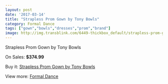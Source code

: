 ```yaml
---
layout: post
date: '2017-03-14'
title: "Strapless Prom Gown by Tony Bowls"
category: Formal Dance
tags: ["gown","bowls","dresses","prom","brand"]
image: http://img.transblink.com/6449-thickbox_default/strapless-prom-gown-by-tony-bowls.jpg
---
```

Strapless Prom Gown by Tony Bowls

On Sales: **$374.99**
<a href="https://www.transblink.com/en/formal-dance/2082-strapless-prom-gown-by-tony-bowls.html"><amp-img layout="responsive" width="600" height="600" src="//img.transblink.com/6449-thickbox_default/strapless-prom-gown-by-tony-bowls.jpg" alt="Strapless Prom Gown by Tony Bowls 0" /></a>
<a href="https://www.transblink.com/en/formal-dance/2082-strapless-prom-gown-by-tony-bowls.html"><amp-img layout="responsive" width="600" height="600" src="//img.transblink.com/6452-thickbox_default/strapless-prom-gown-by-tony-bowls.jpg" alt="Strapless Prom Gown by Tony Bowls 1" /></a>
<a href="https://www.transblink.com/en/formal-dance/2082-strapless-prom-gown-by-tony-bowls.html"><amp-img layout="responsive" width="600" height="600" src="//img.transblink.com/6451-thickbox_default/strapless-prom-gown-by-tony-bowls.jpg" alt="Strapless Prom Gown by Tony Bowls 2" /></a>
<a href="https://www.transblink.com/en/formal-dance/2082-strapless-prom-gown-by-tony-bowls.html"><amp-img layout="responsive" width="600" height="600" src="//img.transblink.com/6450-thickbox_default/strapless-prom-gown-by-tony-bowls.jpg" alt="Strapless Prom Gown by Tony Bowls 3" /></a>

Buy it: [Strapless Prom Gown by Tony Bowls](https://www.transblink.com/en/formal-dance/2082-strapless-prom-gown-by-tony-bowls.html "Strapless Prom Gown by Tony Bowls")

View more: [Formal Dance](https://www.transblink.com/en/6-formal-dance "Formal Dance")